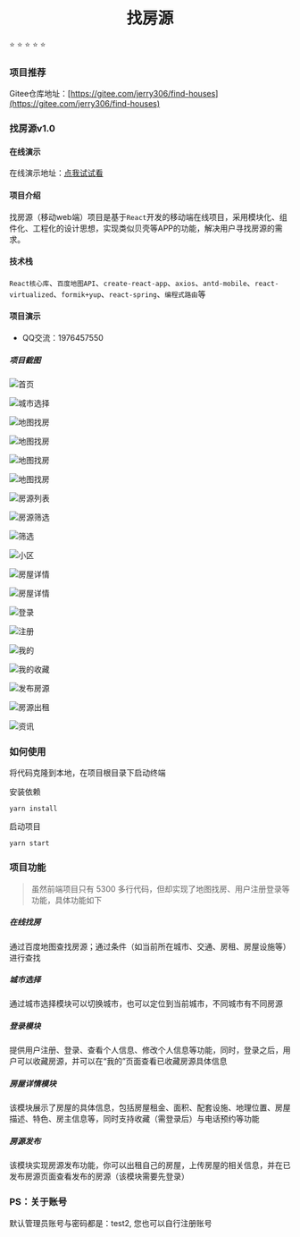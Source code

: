 <div align="center">
    <h1>找房源</h1>
</div> 

:star:  :star:  :star:  :star:  :star: 

### 项目推荐


Gitee仓库地址：[https://gitee.com/jerry306/find-houses](https://gitee.com/jerry306/find-houses)


### 找房源v1.0

#### 在线演示

在线演示地址：[点我试试看](https://jerry-306.github.io)

#### 项目介绍
找房源（移动web端）项目是基于`React`开发的移动端在线项目，采用模块化、组件化、工程化的设计思想，实现类似贝壳等APP的功能，解决用户寻找房源的需求。


#### 技术栈
`React核心库`、`百度地图API`、`create-react-app`、`axios`、`antd-mobile`、`react-virtualized`、`formik+yup`、`react-spring`、`编程式路由`等


#### 项目演示
- QQ交流：1976457550

##### 项目截图

![首页](img-folder/images/首页.jpg)

![城市选择](img-folder/images/城市选择.jpg)

![地图找房](img-folder/images/地图找房1.png)

![地图找房](img-folder/images/地图找房2.jpg)

![地图找房](img-folder/images/地图找房3.png)

![地图找房](img-folder/images/地图找房4.jpg)

![房源列表](img-folder/images/房源列表页面.jpg)

![房源筛选](img-folder/images/房屋筛选功能.jpg)

![筛选](img-folder/images/房屋筛选.jpg)

![小区](img-folder/images/搜素小区.png)

![房屋详情](img-folder/images/房屋详情.jpg)

![房屋详情](img-folder/images/房屋详情1.jpg) 

![登录](img-folder/images/登录.jpg)

![注册](img-folder/images/账号注册.png)

![我的](img-folder/images/我的.jpg) 

![我的收藏](img-folder/images/我的收藏.jpg)

![发布房源](img-folder/images/发布房源.png) 

![房源出租](img-folder/images/我的出租.jpg)

![资讯](img-folder/images/最新资讯.jpg)

### 如何使用

将代码克隆到本地，在项目根目录下启动终端

安装依赖
```
yarn install
```

启动项目
```
yarn start
```


### 项目功能

> 虽然前端项目只有 5300 多行代码，但却实现了地图找房、用户注册登录等功能，具体功能如下

##### 在线找房
通过百度地图查找房源；通过条件（如当前所在城市、交通、房租、房屋设施等）进行查找

##### 城市选择
通过城市选择模块可以切换城市，也可以定位到当前城市，不同城市有不同房源

##### 登录模块
提供用户注册、登录、查看个人信息、修改个人信息等功能，同时，登录之后，用户可以收藏房源，并可以在“我的”页面查看已收藏房源具体信息

##### 房屋详情模块
该模块展示了房屋的具体信息，包括房屋租金、面积、配套设施、地理位置、房屋描述、特色、房主信息等，同时支持收藏（需登录后）与电话预约等功能

##### 房源发布
该模块实现房源发布功能，你可以出租自己的房屋，上传房屋的相关信息，并在已发布房源页面查看发布的房源（该模块需要先登录）

### PS：关于账号
默认管理员账号与密码都是：test2, 您也可以自行注册账号
